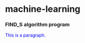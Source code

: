 # machine-learning
<h3> FIND_S algorithm program </h3> 
<p style="color:blue">This is a paragraph.</p>
